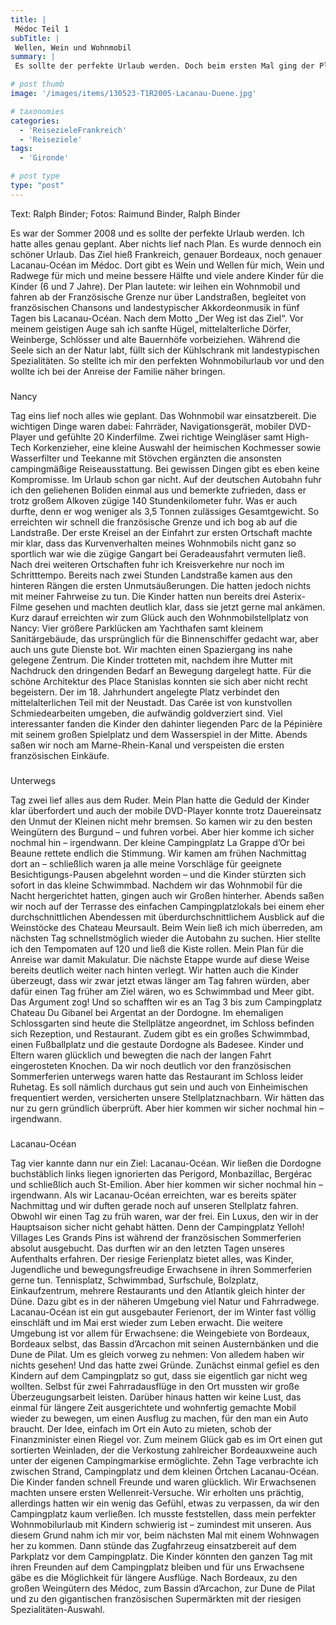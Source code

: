 ```yaml
---
title: |
 Médoc Teil 1
subTitle: |
 Wellen, Wein und Wohnmobil
summary: |
 Es sollte der perfekte Urlaub werden. Doch beim ersten Mal ging der Plan schief, der Urlaub gelang dennoch. Der zweite Versuch glückte. Das Ziel hieß beide Male Frankreich, genauer Bordeaux, noch genauer Lacanau-Océan im Médoc. Ein persönlicher Erfahrungsbericht über Wellen, Wein, Wohnmobil und Wohnwagen.

# post thumb
image: '/images/items/130523-T1R2005-Lacanau-Duene.jpg'

# taxonomies
categories: 
  - 'ReisezieleFrankreich'
  - 'Reiseziele'
tags:
  - 'Gironde'

# post type
type: "post"
---
```


Text: Ralph Binder; Fotos: Raimund Binder, Ralph Binder

Es war der Sommer 2008 und es sollte der perfekte Urlaub werden. Ich hatte alles genau geplant. Aber nichts lief nach Plan. Es wurde dennoch ein schöner Urlaub. Das Ziel hieß Frankreich, genauer Bordeaux, noch genauer Lacanau-Océan im Médoc. Dort gibt es Wein und Wellen für mich, Wein und Radwege für mich und meine bessere Hälfte und viele andere Kinder für die Kinder (6 und 7 Jahre). Der Plan lautete: wir leihen ein Wohnmobil und fahren ab der Französische Grenze nur über Landstraßen, begleitet von französischen Chansons und landestypischer Akkordeonmusik in fünf Tagen bis Lacanau-Océan. Nach dem Motto „Der Weg ist das Ziel“. Vor meinem geistigen Auge sah ich sanfte Hügel, mittelalterliche Dörfer, Weinberge, Schlösser und alte Bauernhöfe vorbeiziehen. Während die Seele sich an der Natur labt, füllt sich der Kühlschrank mit landestypischen Spezialitäten. So stellte ich mir den perfekten Wohnmobilurlaub vor und den wollte ich bei der Anreise der Familie näher bringen.

###   

Nancy

Tag eins lief noch alles wie geplant. Das Wohnmobil war einsatzbereit. Die wichtigen Dinge waren dabei: Fahrräder, Navigationsgerät, mobiler DVD-Player und gefühlte 20 Kinderfilme. Zwei richtige Weingläser samt High-Tech Korkenzieher, eine kleine Auswahl der heimischen Kochmesser sowie Wasserfilter und Teekanne mit Stövchen ergänzten die ansonsten campingmäßige Reiseausstattung. Bei gewissen Dingen gibt es eben keine Kompromisse. Im Urlaub schon gar nicht. Auf der deutschen Autobahn fuhr ich den geliehenen Boliden einmal aus und bemerkte zufrieden, dass er trotz großem Alkoven zügige 140 Stundenkilometer fuhr. Was er auch durfte, denn er wog weniger als 3,5 Tonnen zulässiges Gesamtgewicht. So erreichten wir schnell die französische Grenze und ich bog ab auf die Landstraße. Der erste Kreisel an der Einfahrt zur ersten Ortschaft machte mir klar, dass das Kurvenverhalten meines Wohnmobils nicht ganz so sportlich war wie die zügige Gangart bei Geradeausfahrt vermuten ließ. Nach drei weiteren Ortschaften fuhr ich Kreisverkehre nur noch im Schritttempo. Bereits nach zwei Stunden Landstraße kamen aus den hinteren Rängen die ersten Unmutsäußerungen. Die hatten jedoch nichts mit meiner Fahrweise zu tun. Die Kinder hatten nun bereits drei Asterix-Filme gesehen und machten deutlich klar, dass sie jetzt gerne mal ankämen. Kurz darauf erreichten wir zum Glück auch den Wohnmobilstellplatz von Nancy: Vier größere Parklücken am Yachthafen samt kleinem Sanitärgebäude, das ursprünglich für die Binnenschiffer gedacht war, aber auch uns gute Dienste bot. Wir machten einen Spaziergang ins nahe gelegene Zentrum. Die Kinder trotteten mit, nachdem ihre Mutter mit Nachdruck den dringenden Bedarf an Bewegung dargelegt hatte. Für die schöne Architektur des Place Stanislas konnten sie sich aber nicht recht begeistern. Der im 18. Jahrhundert angelegte Platz verbindet den mittelalterlichen Teil mit der Neustadt. Das Carée ist von kunstvollen Schmiedearbeiten umgeben, die aufwändig goldverziert sind. Viel interessanter fanden die Kinder den dahinter liegenden Parc de la Pépinière mit seinem großen Spielplatz und dem Wasserspiel in der Mitte. Abends saßen wir noch am Marne-Rhein-Kanal und verspeisten die ersten französischen Einkäufe.

###   

Unterwegs

Tag zwei lief alles aus dem Ruder. Mein Plan hatte die Geduld der Kinder klar überfordert und auch der mobile DVD-Player konnte trotz Dauereinsatz den Unmut der Kleinen nicht mehr bremsen. So kamen wir zu den besten Weingütern des Burgund – und fuhren vorbei. Aber hier komme ich sicher nochmal hin – irgendwann. Der kleine Campingplatz La Grappe d’Or bei Beaune rettete endlich die Stimmung. Wir kamen am frühen Nachmittag dort an – schließlich waren ja alle meine Vorschläge für geeignete Besichtigungs-Pausen abgelehnt worden – und die Kinder stürzten sich sofort in das kleine Schwimmbad. Nachdem wir das Wohnmobil für die Nacht hergerichtet hatten, gingen auch wir Großen hinterher. Abends saßen wir noch auf der Terrasse des einfachen Campingplatzlokals bei einem eher durchschnittlichen Abendessen mit überdurchschnittlichem Ausblick auf die Weinstöcke des Chateau Meursault. Beim Wein ließ ich mich überreden, am nächsten Tag schnellstmöglich wieder die Autobahn zu suchen. Hier stellte ich den Tempomaten auf 120 und ließ die Kiste rollen. Mein Plan für die Anreise war damit Makulatur. Die nächste Etappe wurde auf diese Weise bereits deutlich weiter nach hinten verlegt. Wir hatten auch die Kinder überzeugt, dass wir zwar jetzt etwas länger am Tag fahren würden, aber dafür einen Tag früher am Ziel wären, wo es Schwimmbad und Meer gibt. Das Argument zog! Und so schafften wir es an Tag 3 bis zum Campingplatz Chateau Du Gibanel bei Argentat an der Dordogne. Im ehemaligen Schlossgarten sind heute die Stellplätze angeordnet, im Schloss befinden sich Rezeption, und Restaurant. Zudem gibt es ein großes Schwimmbad, einen Fußballplatz und die gestaute Dordogne als Badesee. Kinder und Eltern waren glücklich und bewegten die nach der langen Fahrt eingerosteten Knochen. Da wir noch deutlich vor den französischen Sommerferien unterwegs waren hatte das Restaurant im Schloss leider Ruhetag. Es soll nämlich durchaus gut sein und auch von Einheimischen frequentiert werden, versicherten unsere Stellplatznachbarn. Wir hätten das nur zu gern gründlich überprüft. Aber hier kommen wir sicher nochmal hin – irgendwann.

###   

Lacanau-Océan

Tag vier kannte dann nur ein Ziel: Lacanau-Océan. Wir ließen die Dordogne buchstäblich links liegen ignorierten das Perigord, Monbazillac, Bergérac und schließlich auch St-Emilion. Aber hier kommen wir sicher nochmal hin – irgendwann. Als wir Lacanau-Océan erreichten, war es bereits später Nachmittag und wir duften gerade noch auf unseren Stellplatz fahren. Obwohl wir einen Tag zu früh waren, war der frei. Ein Luxus, den wir in der Hauptsaison sicher nicht gehabt hätten. Denn der Campingplatz Yelloh! Villages Les Grands Pins ist während der französischen Sommerferien absolut ausgebucht. Das durften wir an den letzten Tagen unseres Aufenthalts erfahren. Der riesige Ferienplatz bietet alles, was Kinder, Jugendliche und bewegungsfreudige Erwachsene in ihren Sommerferien gerne tun. Tennisplatz, Schwimmbad, Surfschule, Bolzplatz, Einkaufzentrum, mehrere Restaurants und den Atlantik gleich hinter der Düne. Dazu gibt es in der näheren Umgebung viel Natur und Fahrradwege. Lacanau-Océan ist ein gut ausgebauter Ferienort, der im Winter fast völlig einschläft und im Mai erst wieder zum Leben erwacht. Die weitere Umgebung ist vor allem für Erwachsene: die Weingebiete von Bordeaux, Bordeaux selbst, das Bassin d’Arcachon mit seinen Austernbänken und die Dune de Pilat. Um es gleich vorweg zu nehmen: Von alledem haben wir nichts gesehen! Und das hatte zwei Gründe. Zunächst einmal gefiel es den Kindern auf dem Campingplatz so gut, dass sie eigentlich gar nicht weg wollten. Selbst für zwei Fahrradausflüge in den Ort mussten wir große Überzeugungsarbeit leisten. Darüber hinaus hatten wir keine Lust, das einmal für längere Zeit ausgerichtete und wohnfertig gemachte Mobil wieder zu bewegen, um einen Ausflug zu machen, für den man ein Auto braucht. Der Idee, einfach im Ort ein Auto zu mieten, schob der Finanzminister einen Riegel vor. Zum meinem Glück gab es im Ort einen gut sortierten Weinladen, der die Verkostung zahlreicher Bordeauxweine auch unter der eigenen Campingmarkise ermöglichte. Zehn Tage verbrachte ich zwischen Strand, Campingplatz und dem kleinen Örtchen Lacanau-Océan. Die Kinder fanden schnell Freunde und waren glücklich. Wir Erwachsenen machten unsere ersten Wellenreit-Versuche. Wir erholten uns prächtig, allerdings hatten wir ein wenig das Gefühl, etwas zu verpassen, da wir den Campingplatz kaum verließen. Ich musste feststellen, dass mein perfekter Wohnmobilurlaub mit Kindern schwierig ist – zumindest mit unseren. Aus diesem Grund nahm ich mir vor, beim nächsten Mal mit einem Wohnwagen her zu kommen. Dann stünde das Zugfahrzeug einsatzbereit auf dem Parkplatz vor dem Campingplatz. Die Kinder könnten den ganzen Tag mit ihren Freunden auf dem Campingplatz bleiben und für uns Erwachsene gäbe es die Möglichkeit für längere Ausflüge. Nach Bordeaux, zu den großen Weingütern des Médoc, zum Bassin d’Arcachon, zur Dune de Pilat und zu den gigantischen französischen Supermärkten mit der riesigen Spezialitäten-Auswahl.